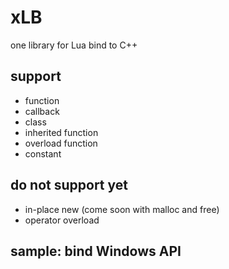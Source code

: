 # xLB
one library for Lua bind to C++

## support
+ function
+ callback
+ class
+ inherited function
+ overload function
+ constant

## do not support yet
+ in-place new (come soon with malloc and free)
+ operator overload

## sample: bind Windows API
